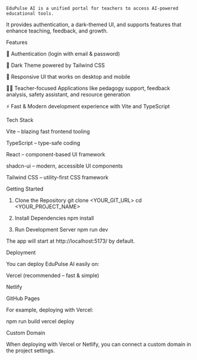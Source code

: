                                                                                                                                                                                                                   EduPulse AI is a unified portal for teachers to access AI-powered educational tools.
It provides authentication, a dark-themed UI, and supports features that enhance teaching, feedback, and growth.

Features

🔐 Authentication (login with email & password)

🖤 Dark Theme powered by Tailwind CSS

📱 Responsive UI that works on desktop and mobile

🧑‍🏫 Teacher-focused Applications like pedagogy support, feedback analysis, safety assistant, and resource generation

⚡ Fast & Modern development experience with Vite and TypeScript

Tech Stack

Vite – blazing fast frontend tooling

TypeScript – type-safe coding

React – component-based UI framework

shadcn-ui – modern, accessible UI components

Tailwind CSS – utility-first CSS framework

Getting Started
1. Clone the Repository
git clone <YOUR_GIT_URL>
cd <YOUR_PROJECT_NAME>

2. Install Dependencies
npm install

3. Run Development Server
npm run dev


The app will start at http://localhost:5173/ by default.

Deployment

You can deploy EduPulse AI easily on:

Vercel (recommended – fast & simple)

Netlify

GitHub Pages

For example, deploying with Vercel:

npm run build
vercel deploy

Custom Domain

When deploying with Vercel or Netlify, you can connect a custom domain in the project settings.
